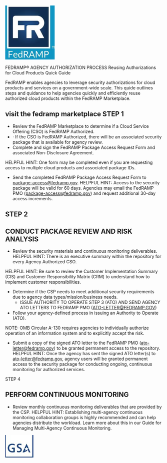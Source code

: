 ![](_page_0_Picture_0.jpeg)

FEDRAMP® AGENCY AUTHORIZATION PROCESS Reusing Authorizations for Cloud Products Quick Guide

FedRAMP enables agencies to leverage security authorizations for cloud products and services on a government-wide scale. This quide outlines steps and quidance to help agencies quickly and efficiently reuse authorized cloud products within the FedRAMP Marketplace.

## visit the fedramp marketplace STEP 1

- Review the FedRAMP Marketplace to determine if a Cloud Service Offering (CSO) is FedRAMP Authorized.
- · If the CSO is FedRAMP Authorized, there will be an associated security package that is available for agency review.
- Complete and sign the FedRAMP Package Access Request Form and associated Non-Disclosure Agreement.

HELPFUL HINT: One form may be completed even if you are requesting access to multiple cloud products and associated package IDs.

- Send the completed FedRAMP Package Access Request Form to package-access@fedramp.gov.
HELPFUL HINT: Access to the security package will be valid for 60 days. Agencies may email the FedRAMP PMO (package-access@fedramp.gov) and request additional 30-day access increments.

## STEP 2

## CONDUCT PACKAGE REVIEW AND RISK ANALYSIS

- Review the security materials and continuous monitoring deliverables.
HELPFUL HINT: There is an executive summary within the repository for every Agency Authorized CSO.

HELPFUL HINT: Be sure to review the Customer Implementation Summary (CIS) and Customer Responsibility Matrix (CRM) to understand how to implement customer responsibilities.

- Determine if the CSP needs to meet additional security requirements due to agency data types/mission/business needs.
	- ISSUE AUTHORITY TO OPERATE STEP 3 (ATO) AND SEND AGENCY ATO LETTERS TO FEDRAMP PMO (ATO-LETTER@FEDRAMP.GOV)
- Follow your agency-defined process in issuing an Authority to Operate (ATO).

NOTE: OMB Circular A-130 requires agencies to individually authorize operation of an information system and to explicitly accept the risk.

- Submit a copy of the signed ATO letter to the FedRAMP PMO (ato-letter@fedramp.gov) to be granted permanent access to the repository.
HELPFUL HINT: Once the agency has sent the signed ATO letter(s) to ato-letter@fedramp.gov, agency users will be granted permanent access to the security package for conducting ongoing, continuous monitoring for authorized services.

STEP 4

## PERFORM CONTINUOUS MONITORING

- Review monthly continuous monitoring deliverables that are provided by the CSP.
HELPFUL HINT: Establishing multi-agency continuous monitoring collaboration groups is highly recommended and can help agencies distribute the workload. Learn more about this in our Guide for Managing Multi-Agency Continuous Monitoring.

![](_page_0_Picture_26.jpeg)